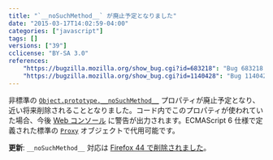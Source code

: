 ```yaml
---
title: "`__noSuchMethod__` が廃止予定となりました"
date: "2015-03-17T14:02:59-04:00"
categories: ["javascript"]
tags: []
versions: ["39"]
cclicense: "BY-SA 3.0"
references:
    "https://bugzilla.mozilla.org/show_bug.cgi?id=683218": "Bug 683218 - can we remove __noSuchMethod__, use proxies instead?"
    "https://bugzilla.mozilla.org/show_bug.cgi?id=1140428": "Bug 1140428 - Warn when __noSuchMethod__ is used"
---
```

非標準の [`Object.prototype.__noSuchMethod__`](https://developer.mozilla.org/ja/docs/Web/JavaScript/Reference/Global_Objects/Object/noSuchMethod) プロパティが廃止予定となり、近い将来削除されることとなりました。コード内でこのプロパティが使われていた場合、今後 [Web コンソール](https://developer.mozilla.org/ja/docs/Tools/Web_Console) に警告が出力されます。ECMAScript 6 仕様で定義された標準の [`Proxy`](https://developer.mozilla.org/ja/docs/Web/JavaScript/Reference/Global_Objects/Proxy) オブジェクトで代用可能です。

**更新**: `__noSuchMethod__` 対応は [Firefox 44 で削除されました](https://www.fxsitecompat.com/ja/docs/2015/nosuchmethod-is-no-longer-supported/)。
